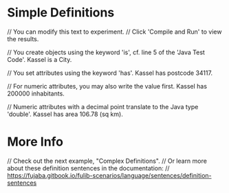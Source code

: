 # Simple Definitions

// You can modify this text to experiment.
// Click 'Compile and Run' to view the results.

// You create objects using the keyword 'is', cf. line 5 of the 'Java Test Code'.
Kassel is a City.

// You set attributes using the keyword 'has'.
Kassel has postcode 34117.

// For numeric attributes, you may also write the value first.
Kassel has 200000 inhabitants.

// Numeric attributes with a decimal point translate to the Java type 'double'.
Kassel has area 106.78 (sq km).

# More Info

// Check out the next example, "Complex Definitions".
// Or learn more about these definition sentences in the documentation:
// https://fujaba.gitbook.io/fulib-scenarios/language/sentences/definition-sentences
